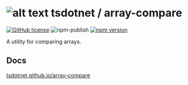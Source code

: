 # ![alt text](https://avatars1.githubusercontent.com/u/64487547?s=30&amp;v=5 "tsdotnet") tsdotnet / array-compare

[![GitHub license](https://img.shields.io/badge/license-MIT-blue.svg?style=flat-square)](https://github.com/tsdotnet/array-compare/blob/master/LICENSE)
![npm-publish](https://github.com/tsdotnet/array-compare/workflows/npm-publish/badge.svg)
[![npm version](https://img.shields.io/npm/v/@tsdotnet/array-compare.svg?style=flat-square)](https://www.npmjs.com/package/@tsdotnet/array-compare)

A utility for comparing arrays.

## Docs
[tsdotnet.github.io/array-compare](https://tsdotnet.github.io/array-compare/)